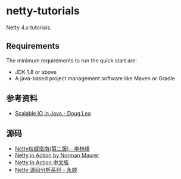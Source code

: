 # netty-tutorials
Netty 4.x tutorials. 

## Requirements
The minimum requirements to run the quick start are:
* JDK 1.8 or above
* A java-based project management software like Maven or Gradle

## 参考资料
* [Scalable IO in Java - Doug Lea](http://gee.cs.oswego.edu/dl/cpjslides/nio.pdf)


## 源码
* [Netty权威指南(第二版) - 李林峰 ](https://github.com/TFdream/blog/blob/master/books/nettyBookSourceV2.zip)
* [Netty in Action by Norman Maurer](https://github.com/normanmaurer/netty-in-action)
* [Netty In Action 中文版](https://github.com/ReactivePlatform/netty-in-action-cn)
* [Netty 源码分析系列 - 永顺](https://github.com/yongshun/learn_netty_source_code)
